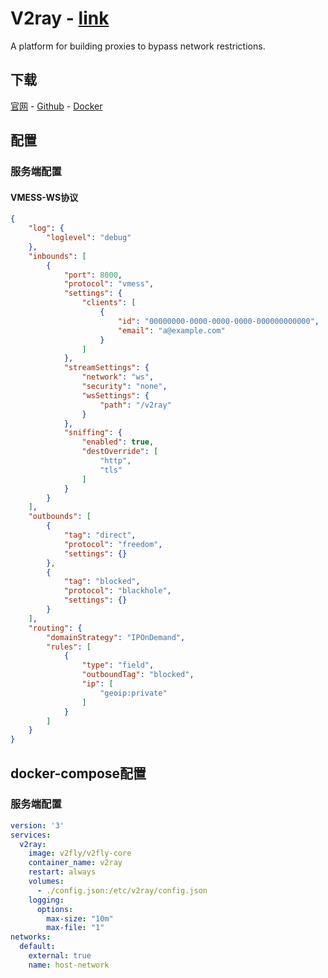 # V2ray - [link](https://github.com/v2fly/v2ray-core)

A platform for building proxies to bypass network restrictions.

## 下载
[官网](https://v2fly.org/) - [Github](https://github.com/v2fly/v2ray-core/releases) - [Docker](https://hub.docker.com/r/v2fly/v2fly-core)

## 配置

### 服务端配置

#### VMESS-WS协议
```json
{
    "log": {
        "loglevel": "debug"
    },
    "inbounds": [
        {
            "port": 8000,
            "protocol": "vmess",
            "settings": {
                "clients": [
                    {
                        "id": "00000000-0000-0000-0000-000000000000",
                        "email": "a@example.com"
                    }
                ]
            },
            "streamSettings": {
                "network": "ws",
                "security": "none",
                "wsSettings": {
                    "path": "/v2ray"
                }
            },
            "sniffing": {
                "enabled": true,
                "destOverride": [
                    "http",
                    "tls"
                ]
            }
        }
    ],
    "outbounds": [
        {
            "tag": "direct",
            "protocol": "freedom",
            "settings": {}
        },
        {
            "tag": "blocked",
            "protocol": "blackhole",
            "settings": {}
        }
    ],
    "routing": {
        "domainStrategy": "IPOnDemand",
        "rules": [
            {
                "type": "field",
                "outboundTag": "blocked",
                "ip": [
                    "geoip:private"
                ]
            }
        ]
    }
}
```

## docker-compose配置

### 服务端配置
```yaml
version: '3'
services:
  v2ray:
    image: v2fly/v2fly-core
    container_name: v2ray
    restart: always
    volumes:
      - ./config.json:/etc/v2ray/config.json
    logging:
      options:
        max-size: "10m"
        max-file: "1"
networks:
  default:
    external: true
    name: host-network
```